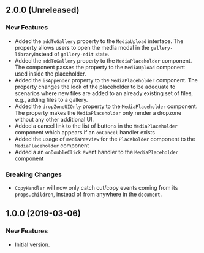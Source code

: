 ## 2.0.0 (Unreleased)

### New Features

- Added the `addToGallery` property to the `MediaUpload` interface. The property allows users to open the media modal in the `gallery-library`instead of `gallery-edit` state.
- Added the `addToGallery` property to the `MediaPlaceholder` component. The component passes the property to the `MediaUpload` component used inside the placeholder.
- Added the `isAppender` property to the `MediaPlaceholder` component. The property changes the look of the placeholder to be adequate to scenarios where new files are added to an already existing set of files, e.g., adding files to a gallery.
- Added the `dropZoneUIOnly` property to the `MediaPlaceholder` component. The property makes the `MediaPlaceholder` only render a dropzone without any other additional UI.
- Added a cancel link to the list of buttons in the `MediaPlaceholder` component which appears if an `onCancel` handler exists
- Added the usage of `mediaPreview` for the `Placeholder` component to the `MediaPlaceholder` component
- Added a an `onDoubleClick` event handler to the `MediaPlaceholder` component

### Breaking Changes

- `CopyHandler` will now only catch cut/copy events coming from its `props.children`, instead of from anywhere in the `document`.

## 1.0.0 (2019-03-06)

### New Features

- Initial version.
